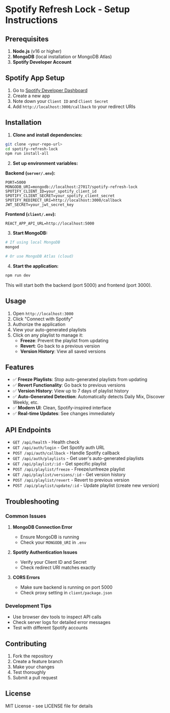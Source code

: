 # Spotify Refresh Lock - Setup Instructions

## Prerequisites

1. **Node.js** (v16 or higher)
2. **MongoDB** (local installation or MongoDB Atlas)
3. **Spotify Developer Account**

## Spotify App Setup

1. Go to [Spotify Developer Dashboard](https://developer.spotify.com/dashboard)
2. Create a new app
3. Note down your `Client ID` and `Client Secret`
4. Add `http://localhost:3000/callback` to your redirect URIs

## Installation

1. **Clone and install dependencies:**
```bash
git clone <your-repo-url>
cd spotify-refresh-lock
npm run install-all
```

2. **Set up environment variables:**

**Backend (`server/.env`):**
```env
PORT=5000
MONGODB_URI=mongodb://localhost:27017/spotify-refresh-lock
SPOTIFY_CLIENT_ID=your_spotify_client_id
SPOTIFY_CLIENT_SECRET=your_spotify_client_secret
SPOTIFY_REDIRECT_URI=http://localhost:3000/callback
JWT_SECRET=your_jwt_secret_key
```

**Frontend (`client/.env`):**
```env
REACT_APP_API_URL=http://localhost:5000
```

3. **Start MongoDB:**
```bash
# If using local MongoDB
mongod

# Or use MongoDB Atlas (cloud)
```

4. **Start the application:**
```bash
npm run dev
```

This will start both the backend (port 5000) and frontend (port 3000).

## Usage

1. Open `http://localhost:3000`
2. Click "Connect with Spotify"
3. Authorize the application
4. View your auto-generated playlists
5. Click on any playlist to manage it:
   - **Freeze**: Prevent the playlist from updating
   - **Revert**: Go back to a previous version
   - **Version History**: View all saved versions

## Features

- ✅ **Freeze Playlists**: Stop auto-generated playlists from updating
- ✅ **Revert Functionality**: Go back to previous versions
- ✅ **Version History**: View up to 7 days of playlist history
- ✅ **Auto-Generated Detection**: Automatically detects Daily Mix, Discover Weekly, etc.
- ✅ **Modern UI**: Clean, Spotify-inspired interface
- ✅ **Real-time Updates**: See changes immediately

## API Endpoints

- `GET /api/health` - Health check
- `GET /api/auth/login` - Get Spotify auth URL
- `POST /api/auth/callback` - Handle Spotify callback
- `GET /api/auth/playlists` - Get user's auto-generated playlists
- `GET /api/playlist/:id` - Get specific playlist
- `POST /api/playlist/freeze` - Freeze/unfreeze playlist
- `GET /api/playlist/versions/:id` - Get version history
- `POST /api/playlist/revert` - Revert to previous version
- `POST /api/playlist/update/:id` - Update playlist (create new version)

## Troubleshooting

### Common Issues

1. **MongoDB Connection Error**
   - Ensure MongoDB is running
   - Check your `MONGODB_URI` in `.env`

2. **Spotify Authentication Issues**
   - Verify your Client ID and Secret
   - Check redirect URI matches exactly

3. **CORS Errors**
   - Make sure backend is running on port 5000
   - Check proxy setting in `client/package.json`

### Development Tips

- Use browser dev tools to inspect API calls
- Check server logs for detailed error messages
- Test with different Spotify accounts

## Contributing

1. Fork the repository
2. Create a feature branch
3. Make your changes
4. Test thoroughly
5. Submit a pull request

## License

MIT License - see LICENSE file for details


